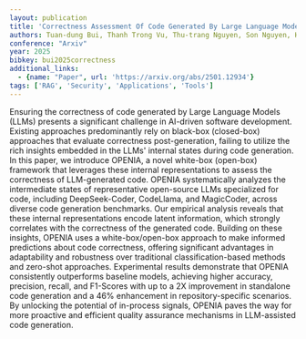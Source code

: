 ```yaml
---
layout: publication
title: 'Correctness Assessment Of Code Generated By Large Language Models Using Internal Representations'
authors: Tuan-dung Bui, Thanh Trong Vu, Thu-trang Nguyen, Son Nguyen, Hieu Dinh Vo
conference: "Arxiv"
year: 2025
bibkey: bui2025correctness
additional_links:
  - {name: "Paper", url: 'https://arxiv.org/abs/2501.12934'}
tags: ['RAG', 'Security', 'Applications', 'Tools']
---
```

Ensuring the correctness of code generated by Large Language Models (LLMs)
presents a significant challenge in AI-driven software development. Existing
approaches predominantly rely on black-box (closed-box) approaches that
evaluate correctness post-generation, failing to utilize the rich insights
embedded in the LLMs' internal states during code generation. In this paper, we
introduce OPENIA, a novel white-box (open-box) framework that leverages these
internal representations to assess the correctness of LLM-generated code.
OPENIA systematically analyzes the intermediate states of representative
open-source LLMs specialized for code, including DeepSeek-Coder, CodeLlama, and
MagicCoder, across diverse code generation benchmarks. Our empirical analysis
reveals that these internal representations encode latent information, which
strongly correlates with the correctness of the generated code. Building on
these insights, OPENIA uses a white-box/open-box approach to make informed
predictions about code correctness, offering significant advantages in
adaptability and robustness over traditional classification-based methods and
zero-shot approaches. Experimental results demonstrate that OPENIA consistently
outperforms baseline models, achieving higher accuracy, precision, recall, and
F1-Scores with up to a 2X improvement in standalone code generation and a 46%
enhancement in repository-specific scenarios. By unlocking the potential of
in-process signals, OPENIA paves the way for more proactive and efficient
quality assurance mechanisms in LLM-assisted code generation.
